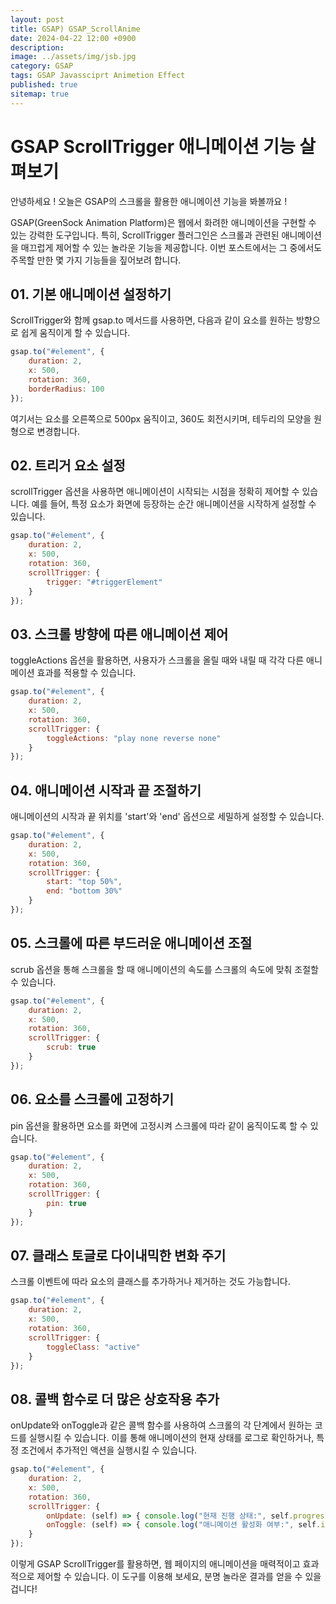 ```yaml
---
layout: post
title: GSAP) GSAP_ScrollAnime
date: 2024-04-22 12:00 +0900
description: 
image: ../assets/img/jsb.jpg
category: GSAP
tags: GSAP Javassciprt Animetion Effect
published: true
sitemap: true
---
```


# GSAP ScrollTrigger 애니메이션 기능 살펴보기 #

안녕하세요 ! 오늘은 GSAP의 스크롤을 활용한 애니메이션 기능을 봐볼까요 !

GSAP(GreenSock Animation Platform)은 웹에서 화려한 애니메이션을 구현할 수 있는 강력한 도구입니다. 특히, ScrollTrigger 플러그인은 스크롤과 관련된 애니메이션을 매끄럽게 제어할 수 있는 놀라운 기능을 제공합니다. 이번 포스트에서는 그 중에서도 주목할 만한 몇 가지 기능들을 짚어보려 합니다.



## 01. 기본 애니메이션 설정하기 ##
ScrollTrigger와 함께 gsap.to 메서드를 사용하면, 다음과 같이 요소를 원하는 방향으로 쉽게 움직이게 할 수 있습니다.

```javascript
gsap.to("#element", {
    duration: 2,
    x: 500,
    rotation: 360,
    borderRadius: 100
});
```
여기서는 요소를 오른쪽으로 500px 움직이고, 360도 회전시키며, 테두리의 모양을 원형으로 변경합니다.

## 02. 트리거 요소 설정 ##
scrollTrigger 옵션을 사용하면 애니메이션이 시작되는 시점을 정확히 제어할 수 있습니다. 예를 들어, 특정 요소가 화면에 등장하는 순간 애니메이션을 시작하게 설정할 수 있습니다.

```javascript
gsap.to("#element", {
    duration: 2,
    x: 500,
    rotation: 360,
    scrollTrigger: {
        trigger: "#triggerElement"
    }
});
```

## 03. 스크롤 방향에 따른 애니메이션 제어 ##
toggleActions 옵션을 활용하면, 사용자가 스크롤을 올릴 때와 내릴 때 각각 다른 애니메이션 효과를 적용할 수 있습니다.

```javascript
gsap.to("#element", {
    duration: 2,
    x: 500,
    rotation: 360,
    scrollTrigger: {
        toggleActions: "play none reverse none"
    }
});
```
## 04. 애니메이션 시작과 끝 조절하기 ##
애니메이션의 시작과 끝 위치를 'start'와 'end' 옵션으로 세밀하게 설정할 수 있습니다.

```javascript
gsap.to("#element", {
    duration: 2,
    x: 500,
    rotation: 360,
    scrollTrigger: {
        start: "top 50%",
        end: "bottom 30%"
    }
});
```
## 05. 스크롤에 따른 부드러운 애니메이션 조절 ##
scrub 옵션을 통해 스크롤을 할 때 애니메이션의 속도를 스크롤의 속도에 맞춰 조절할 수 있습니다.

```javascript
gsap.to("#element", {
    duration: 2,
    x: 500,
    rotation: 360,
    scrollTrigger: {
        scrub: true
    }
});
```
## 06. 요소를 스크롤에 고정하기 ##
pin 옵션을 활용하면 요소를 화면에 고정시켜 스크롤에 따라 같이 움직이도록 할 수 있습니다.

```javascript
gsap.to("#element", {
    duration: 2,
    x: 500,
    rotation: 360,
    scrollTrigger: {
        pin: true
    }
});
```
## 07. 클래스 토글로 다이내믹한 변화 주기 ##
스크롤 이벤트에 따라 요소의 클래스를 추가하거나 제거하는 것도 가능합니다.

```javascript
gsap.to("#element", {
    duration: 2,
    x: 500,
    rotation: 360,
    scrollTrigger: {
        toggleClass: "active"
    }
});
```
## 08. 콜백 함수로 더 많은 상호작용 추가 ##
onUpdate와 onToggle과 같은 콜백 함수를 사용하여 스크롤의 각 단계에서 원하는 코드를 실행시킬 수 있습니다. 이를 통해 애니메이션의 현재 상태를 로그로 확인하거나, 특정 조건에서 추가적인 액션을 실행시킬 수 있습니다.

```javascript
gsap.to("#element", {
    duration: 2,
    x: 500,
    rotation: 360,
    scrollTrigger: {
        onUpdate: (self) => { console.log("현재 진행 상태:", self.progress.toFixed(3)); },
        onToggle: (self) => { console.log("애니메이션 활성화 여부:", self.isActive); }
    }
});
```
이렇게 GSAP ScrollTrigger를 활용하면, 웹 페이지의 애니메이션을 매력적이고 효과적으로 제어할 수 있습니다. 이 도구를 이용해 보세요, 분명 놀라운 결과를 얻을 수 있을 겁니다!
